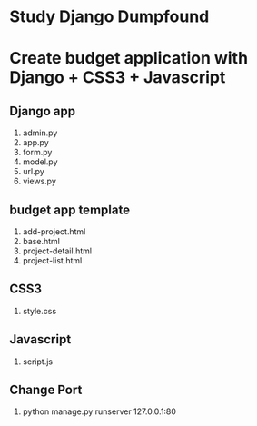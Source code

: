 # Study Django Dumpfound
# Create budget application with Django + CSS3 + Javascript

## Django app
1. admin.py
2. app.py
3. form.py
4. model.py
5. url.py
6. views.py
## budget app template
1. add-project.html
2. base.html
3. project-detail.html
4. project-list.html
## CSS3
1. style.css
## Javascript
1. script.js
## Change Port
1. python manage.py runserver 127.0.0.1:80
